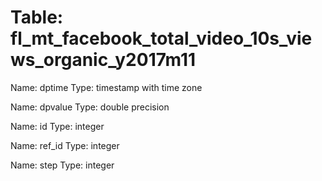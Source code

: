 Table: fl_mt_facebook_total_video_10s_views_organic_y2017m11
============================================================

Name: dptime
Type: timestamp with time zone

Name: dpvalue
Type: double precision

Name: id
Type: integer

Name: ref_id
Type: integer

Name: step
Type: integer


